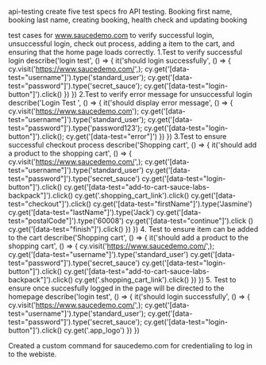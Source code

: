  api-testing
create five test specs fro API testing. Booking first name, booking last name, creating booking, health check and updating booking

test cases for www.saucedemo.com to verify successful login, unsuccessful login, check out process, adding a item to the cart, and ensuring that the home page loads correctly. 1.Test to verify successful login describe('login test', () => { it('should login successfully', () => { cy.visit('https://www.saucedemo.com/',); cy.get('[data-test="username"]').type('standard_user'); cy.get('[data-test="password"]').type('secret_sauce'); cy.get('[data-test="login-button"]').click() }) }) 2.Test to verify error message for unsuccessful login describe('Login Test ', () => { it('should display error message', () => { cy.visit('https://www.saucedemo.com'); cy.get('[data-test="username"]').type('standard_user'); cy.get('[data-test="password"]').type('password123'); cy.get('[data-test="login-button"]').click(); cy.get('[data-test="error"]') }) }) 3.Test to ensure successful checkout process describe('Shopping cart', () => { it('should add a product to the shopping cart', () => { cy.visit('https://www.saucedemo.com/',); cy.get('[data-test="username"]').type('standard_user') cy.get('[data-test="password"]').type('secret_sauce') cy.get('[data-test="login-button"]').click() cy.get('[data-test="add-to-cart-sauce-labs-backpack"]').click() cy.get('.shopping_cart_link').click() cy.get('[data-test="checkout"]').click() cy.get('[data-test="firstName"]').type('Jasmine') cy.get('[data-test="lastName"]').type('Jack') cy.get('[data-test="postalCode"]').type('60008') cy.get('[data-test="continue"]').click () cy.get('[data-test="finish"]').click() }) }) 4. Test to ensure item can be added to the cart describe('Shopping cart', () => { it('should add a product to the shopping cart', () => { cy.visit('https://www.saucedemo.com/',); cy.get('[data-test="username"]').type('standard_user') cy.get('[data-test="password"]').type('secret_sauce') cy.get('[data-test="login-button"]').click() cy.get('[data-test="add-to-cart-sauce-labs-backpack"]').click() cy.get('.shopping_cart_link').click() }) }) 5. Test to ensure once succesfully logged in the page will be directed to the homepage describe('login test', () => { it('should login successfully', () => { cy.visit('https://www.saucedemo.com/',); cy.get('[data-test="username"]').type('standard_user'); cy.get('[data-test="password"]').type('secret_sauce'); cy.get('[data-test="login-button"]').click() cy.get('.app_logo') }) })


Created a custom command for saucedemo.com for credentialing to log in to the webiste.

